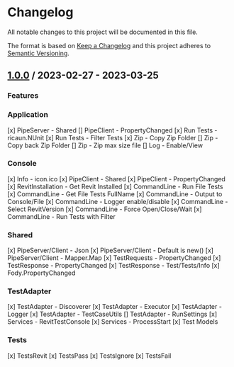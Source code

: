 # Changelog
All notable changes to this project will be documented in this file.

The format is based on [Keep a Changelog](http://keepachangelog.com/en/1.0.0/)
and this project adheres to [Semantic Versioning](http://semver.org/spec/v2.0.0.html).

## [1.0.0] / 2023-02-27 - 2023-03-25
### Features
### Application
[x] PipeServer - Shared
[] PipeClient - PropertyChanged
[x] Run Tests - ricaun.NUnit
[x] Run Tests - Filter Tests
[x] Zip - Copy Zip Folder
[] Zip - Copy back Zip Folder
[] Zip - Zip max size file
[] Log - Enable/View
### Console
[x] Info - icon.ico
[x] PipeClient - Shared
[x] PipeClient - PropertyChanged
[x] RevitInstallation - Get Revit Installed
[x] CommandLine - Run File Tests
[x] CommandLine - Get File Tests FullName
[x] CommandLine - Output to Console/File
[x] CommandLine - Logger enable/disable
[x] CommandLine - Select RevitVersion
[x] CommandLine - Force Open/Close/Wait
[x] CommandLine - Run Tests with Filter
### Shared
[x] PipeServer/Client - Json
[x] PipeServer/Client - Default is new()
[x] PipeServer/Client - Mapper.Map
[x] TestRequests - PropertyChanged
[x] TestResponse - PropertyChanged
[x] TestResponse - Test/Tests/Info
[x] Fody.PropertyChanged
### TestAdapter
[x] TestAdapter - Discoverer
[x] TestAdapter - Executor
[x] TestAdapter - Logger
[x] TestAdapter - TestCaseUtils
[] TestAdapter - RunSettings
[x] Services - RevitTestConsole
[x] Services - ProcessStart
[x] Test Models
### Tests
[x] TestsRevit
[x] TestsPass
[x] TestsIgnore
[x] TestsFail

[vNext]: ../../compare/1.0.0...HEAD
[1.0.0]: ../../compare/1.0.0